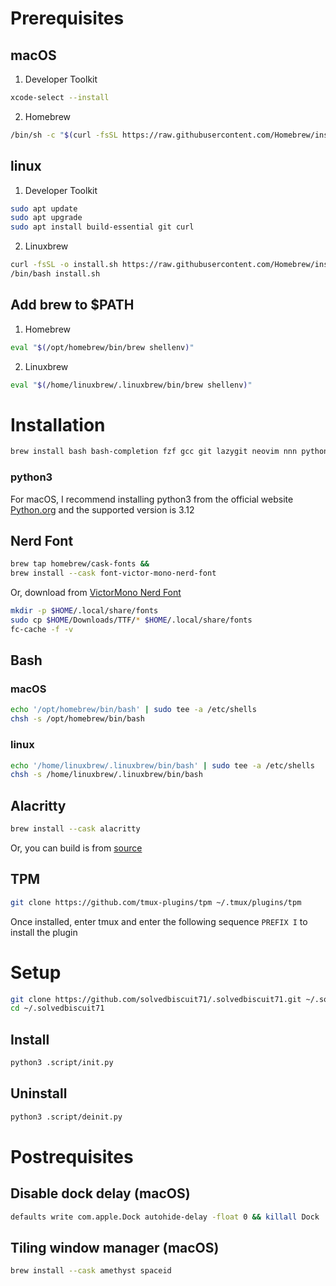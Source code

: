 # Prerequisites

## macOS

1. Developer Toolkit
```sh
xcode-select --install
```

2. Homebrew
```sh
/bin/sh -c "$(curl -fsSL https://raw.githubusercontent.com/Homebrew/install/HEAD/install.sh)"
```

## linux

1. Developer Toolkit
```sh
sudo apt update
sudo apt upgrade
sudo apt install build-essential git curl
```

2. Linuxbrew
```sh
curl -fsSL -o install.sh https://raw.githubusercontent.com/Homebrew/install/HEAD/install.sh
/bin/bash install.sh
```

## Add brew to $PATH

1. Homebrew
```sh
eval "$(/opt/homebrew/bin/brew shellenv)"
```

2. Linuxbrew
```sh
eval "$(/home/linuxbrew/.linuxbrew/bin/brew shellenv)"
```

# Installation

```sh
brew install bash bash-completion fzf gcc git lazygit neovim nnn python3 tmux zoxide
```

### python3

For macOS, I recommend installing python3 from the official website [Python.org](https://www.python.org/downloads/) and the supported version is 3.12

## Nerd Font

```sh
brew tap homebrew/cask-fonts &&
brew install --cask font-victor-mono-nerd-font
```

Or, download from [VictorMono Nerd Font](https://github.com/ryanoasis/nerd-fonts/releases/download/v3.0.2/VictorMono.zip)
```sh
mkdir -p $HOME/.local/share/fonts
sudo cp $HOME/Downloads/TTF/* $HOME/.local/share/fonts
fc-cache -f -v
```

## Bash

### macOS
```sh
echo '/opt/homebrew/bin/bash' | sudo tee -a /etc/shells
chsh -s /opt/homebrew/bin/bash
```

### linux
```sh
echo '/home/linuxbrew/.linuxbrew/bin/bash' | sudo tee -a /etc/shells
chsh -s /home/linuxbrew/.linuxbrew/bin/bash
```

## Alacritty

```sh
brew install --cask alacritty
```

Or, you can build is from [source](https://github.com/alacritty/alacritty/blob/master/INSTALL.md)

## TPM

```sh
git clone https://github.com/tmux-plugins/tpm ~/.tmux/plugins/tpm
```

Once installed, enter tmux and enter the following sequence `PREFIX I` to install the plugin

# Setup

```sh
git clone https://github.com/solvedbiscuit71/.solvedbiscuit71.git ~/.solvedbiscuit71
cd ~/.solvedbiscuit71
```

## Install
```sh
python3 .script/init.py
```

## Uninstall
```sh
python3 .script/deinit.py
```

# Postrequisites

## Disable dock delay (macOS)

```sh
defaults write com.apple.Dock autohide-delay -float 0 && killall Dock
```

## Tiling window manager (macOS)

```sh
brew install --cask amethyst spaceid
```
